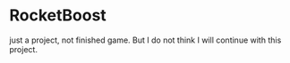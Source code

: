 # RocketBoost
just a project, not finished game.
But I do not think I will continue with this project.
